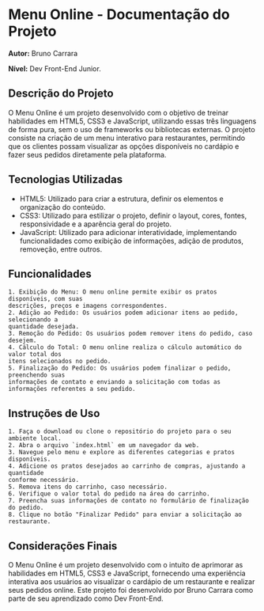 # Menu Online - Documentação do Projeto

**Autor:** Bruno Carrara

**Nível:** Dev Front-End Junior.

## Descrição do Projeto

O Menu Online é um projeto desenvolvido com o objetivo de treinar habilidades em HTML5, CSS3 e JavaScript, utilizando essas três linguagens de forma pura, sem o uso de frameworks ou bibliotecas externas. O projeto consiste na criação de um menu interativo para restaurantes, permitindo que os clientes possam visualizar as opções disponíveis no cardápio e fazer seus pedidos diretamente pela plataforma.

## Tecnologias Utilizadas

- HTML5: Utilizado para criar a estrutura, definir os elementos e organização do conteúdo.
- CSS3: Utilizado para estilizar o projeto, definir o layout, cores, fontes, responsividade e a aparência geral do projeto.
- JavaScript: Utilizado para adicionar interatividade, implementando funcionalidades como exibição de informações, adição de produtos, removeção, entre outros.

## Funcionalidades

    1. Exibição do Menu: O menu online permite exibir os pratos disponíveis, com suas
    descrições, preços e imagens correspondentes.
    2. Adição ao Pedido: Os usuários podem adicionar itens ao pedido, selecionando a
    quantidade desejada.
    3. Remoção do Pedido: Os usuários podem remover itens do pedido, caso desejem.
    4. Cálculo do Total: O menu online realiza o cálculo automático do valor total dos
    itens selecionados no pedido.
    5. Finalização do Pedido: Os usuários podem finalizar o pedido, preenchendo suas 
    informações de contato e enviando a solicitação com todas as informações referentes a seu pedido.

## Instruções de Uso

    1. Faça o download ou clone o repositório do projeto para o seu ambiente local.
    2. Abra o arquivo `index.html` em um navegador da web.
    3. Navegue pelo menu e explore as diferentes categorias e pratos disponíveis.
    4. Adicione os pratos desejados ao carrinho de compras, ajustando a quantidade
    conforme necessário.
    5. Remova itens do carrinho, caso necessário.
    6. Verifique o valor total do pedido na área do carrinho.
    7. Preencha suas informações de contato no formulário de finalização do pedido.
    8. Clique no botão "Finalizar Pedido" para enviar a solicitação ao restaurante.

## Considerações Finais

O Menu Online é um projeto desenvolvido com o intuito de aprimorar as habilidades em HTML5, CSS3 e JavaScript, fornecendo uma experiência interativa aos usuários ao visualizar o cardápio de um restaurante e realizar seus pedidos online. Este projeto foi desenvolvido por Bruno Carrara como parte de seu aprendizado como Dev Front-End.